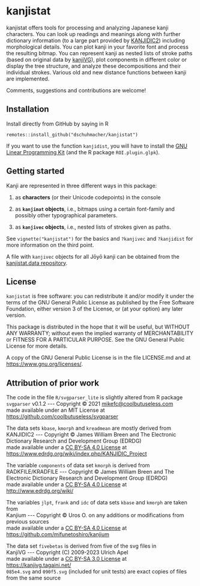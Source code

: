 # kanjistat

kanjistat offers tools for processing and analyzing Japanese kanji characters. You can look up readings and meanings along with further dictionary information (to a large part provided by [KANJIDIC2](https://www.edrdg.org/wiki/index.php/KANJIDIC_Project)) including morphological details. You can plot kanji in your favorite font and process the resulting bitmap. You can represent kanji as nested lists of stroke paths (based on original data by [kanjiVG](https://kanjivg.tagaini.net/)), plot components in different color or display the tree structure, and analyze these decompositions and their individual strokes. Various old and new distance functions between kanji are implemented.

Comments, suggestions and contributions are welcome!



## Installation

Install directly from GitHub by saying in R
```
remotes::install_github("dschuhmacher/kanjistat")
```
If you want to use the function `kanjidist`, you will have to install the [GNU Linear Programming Kit](https://www.gnu.org/software/glpk/) (and the R package `ROI.plugin.glpk`).



## Getting started

Kanji are represented in three different ways in this package:

1. as **characters** (or their Unicode codepoints) in the console

1. as **`kanjimat` objects**, i.e., bitmaps using a certain font-family and possibly other typographical parameters.

1. as **`kanjivec` objects**, i.e., nested lists of strokes given as paths.

See `vignette("kanjistat")` for the basics and `?kanjivec` and `?kanjidist` for more information on the third point.

A file with `kanjivec` objects for all Jōyō kanji can be obtained from the [kanjistat.data repository](https://github.com/dschuhmacher/kanjistat.data).



## License 

`kanjistat` is free software: you can redistribute it and/or modify
it under the terms of the GNU General Public License as published by
the Free Software Foundation, either version 3 of the License, or
(at your option) any later version.

This package is distributed in the hope that it will be useful,
but WITHOUT ANY WARRANTY; without even the implied warranty of
MERCHANTABILITY or FITNESS FOR A PARTICULAR PURPOSE. See the
GNU General Public License for more details.

A copy of the GNU General Public License is in the file LICENSE.md
and at <https://www.gnu.org/licenses/>.



## Attribution of prior work


The code in the file `R/svgparser_lite` is slightly altered from R package  
`svgparser` v0.1.2 --- Copyright &copy; 2021 <mikefc@coolbutuseless.com>  
made available under an MIT License at  
<https://github.com/coolbutuseless/svgparser>

The data sets `kbase`, `kmorph` and `kreadmean` are mostly derived from  
KANJIDIC2 --- Copyright &copy; James William Breen and The Electronic Dictionary
              Research and Development Group (EDRDG)  
made available under a [CC BY-SA 4.0 License](https://creativecommons.org/licenses/by-sa/4.0/) at  
<https://www.edrdg.org/wiki/index.php/KANJIDIC_Project>

The variable `components` of data set `kmorph` is derived from  
RADKFILE/KRADFILE --- Copyright &copy; James William Breen and The Electronic
                      Dictionary Research and Development Group (EDRDG)  
made available under a [CC BY-SA 4.0 License](https://creativecommons.org/licenses/by-sa/4.0/) at  
<http://www.edrdg.org/wiki/>

The variables `jlpt`, `frank` and `idc` of data sets `kbase` and `kmorph` are taken from  
Kanjium --- Copyright &copy; Uros O. on any additions or modifications
            from previous sources  
made available under a [CC BY-SA 4.0 License](https://creativecommons.org/licenses/by-sa/4.0/) at  
<https://github.com/mifunetoshiro/kanjium>

The data set `fivebetas` is derived from five of the svg files in  
KanjiVG --- Copyright (C) 2009-2023 Ulrich Apel  
made available under a [CC BY-SA 3.0 License](https://creativecommons.org/licenses/by-sa/3.0/) at  
<https://kanjivg.tagaini.net/>  
`085e4.svg` and `090f5.svg` (included for unit tests) are exact copies
of files from the same source
